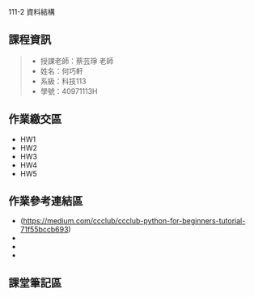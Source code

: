 111-2 資料結構
## 課程資訊
>+ 授課老師：蔡芸琤 老師
>+ 姓名：何巧軒
>+ 系級：科技113
>+ 學號：40971113H

## 作業繳交區
+ HW1
+ HW2
+ HW3
+ HW4
+ HW5

## 作業參考連結區
+ (https://medium.com/ccclub/ccclub-python-for-beginners-tutorial-71f55bccb693)
+
+
+

## 課堂筆記區
